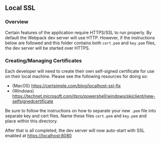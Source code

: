 ## Local SSL

### Overview
Certain features of the application require HTTPS/SSL to run properly. 
By default the Webpack dev server will use HTTP.  However, if the instructions below are followed
and this folder contains both `cert.pem` and `key.pem` files, the dev server will be started over HTTPS.

### Creating/Managing Certificates
Each developer will need to create their own self-signed certificate for use on their local machine.
Please see the following resources for doing so:

- (MacOS) https://certsimple.com/blog/localhost-ssl-fix
- (Windows) https://technet.microsoft.com/itpro/powershell/windows/pkiclient/new-selfsignedcertificate

Be sure to follow the instructions on how to separate your new `.pem` file into separate key and cert files. 
Name these files `cert.pem` and `key.pem` and place within this directory.

After that is all completed, the dev server will now auto-start with SSL enabled at [https://localhost:8080]()

